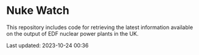 # Nuke Watch

This repository includes code for retrieving the latest information available on the output of EDF nuclear power plants in the UK.

Last updated: 2023-10-24 00:36
